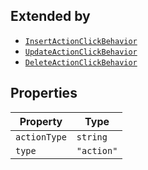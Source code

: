## Extended by

- [`InsertActionClickBehavior`](InsertActionClickBehavior.md)
- [`UpdateActionClickBehavior`](UpdateActionClickBehavior.md)
- [`DeleteActionClickBehavior`](DeleteActionClickBehavior.md)

## Properties

| Property                             | Type       |
| ------------------------------------ | ---------- |
| <a id="actiontype"></a> `actionType` | `string`   |
| <a id="type"></a> `type`             | `"action"` |
